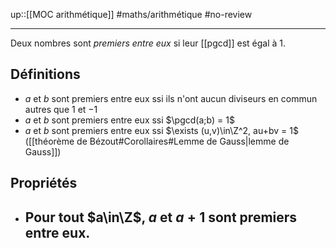 up::[[MOC arithmétique]]
#maths/arithmétique #no-review 

----
Deux nombres sont _premiers entre eux_ si leur [[pgcd]] est égal à $1$.

## Définitions
 - $a$ et $b$ sont premiers entre eux ssi ils n'ont aucun diviseurs en commun autres que $1$ et $-1$
 - $a$ et $b$ sont premiers entre eux ssi $\pgcd(a;b) = 1$
 - $a$ et $b$ sont premiers entre eux ssi $\exists (u,v)\in\Z^2, au+bv = 1$ ([[théorème de Bézout#Corollaires#Lemme de Gauss|lemme de Gauss]])

## Propriétés
 - Pour tout $a\in\Z$, $a$ et $a+1$ sont premiers entre eux.
     - 
